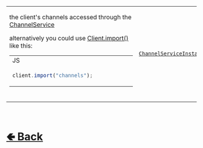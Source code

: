 <table>
<tr><td>

the client's channels accessed through the [ChannelService](https://github.com/shysolocup/noscord.js/wiki/ChannelService) 

alternatively you could use [Client.import()](https://github.com/shysolocup/noscord.js/wiki/Client.import()) like this:
<table>

<tr><td> JS </td></tr>
<tr><td>

```js
client.import("channels");            
```


</tr></td>
</table>
<br>

</td><td> 

[`ChannelServiceInstance`](https://github.com/shysolocup/noscord.js/wiki/ChannelService)

</td><td>

- [src / Client / index.js](https://github.com/shysolocup/noscord.js/blob/main/src/Client/index.js)
- [src / Services / ChannelService](https://github.com/shysolocup/noscord.js/tree/main/src/Services/ChannelService)

</td></tr>

</table>

<br> <h1> [🢀 Back](https://github.com/shysolocup/noscord.js/wiki/Client-Elements) </h1>
